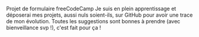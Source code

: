 Projet de formulaire freeCodeCamp
Je suis en plein apprentissage et déposerai mes projets, aussi nuls soient-ils, sur GitHub pour avoir une trace de mon évolution.
Toutes les suggestions sont bonnes à prendre (avec bienveillance svp !), c'est fait pour ça !
